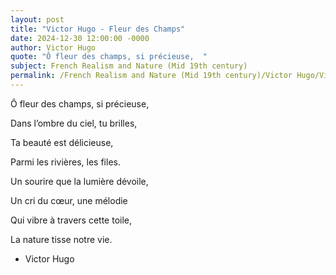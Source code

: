 ```yaml
---
layout: post
title: "Victor Hugo - Fleur des Champs"
date: 2024-12-30 12:00:00 -0000
author: Victor Hugo
quote: "Ô fleur des champs, si précieuse,  "
subject: French Realism and Nature (Mid 19th century)
permalink: /French Realism and Nature (Mid 19th century)/Victor Hugo/Victor Hugo - Fleur des Champs
---
```


Ô fleur des champs, si précieuse,  

Dans l’ombre du ciel, tu brilles,  

Ta beauté est délicieuse,  

Parmi les rivières, les files.  

Un sourire que la lumière dévoile,  

Un cri du cœur, une mélodie  

Qui vibre à travers cette toile,  

La nature tisse notre vie.  


- Victor Hugo
